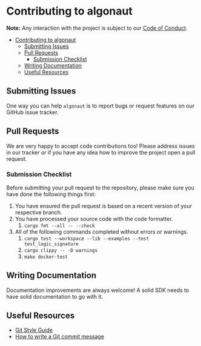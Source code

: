 # Contributing to algonaut

**Note:** Any interaction with the project is subject to our [Code of Conduct](https://github.com/manuelmauro/algonaut/blob/main/CODE_OF_CONDUCT.md).

- [Contributing to algonaut](#contributing-to-algonaut)
  - [Submitting Issues](#submitting-issues)
  - [Pull Requests](#pull-requests)
    - [Submission Checklist](#submission-checklist)
  - [Writing Documentation](#writing-documentation)
  - [Useful Resources](#useful-resources)

## Submitting Issues

One way you can help `algonaut` is to report bugs or request features on our GitHub issue tracker.

## Pull Requests

We are very happy to accept code contributions too! Please address issues in our tracker or if you have any idea how to improve the project open a pull request.

### Submission Checklist

Before submitting your pull request to the repository, please make sure you have done the following things first:

1. You have ensured the pull request is based on a recent version of your respective branch.
2. You have processed your source code with the code formatter.
   1. `cargo fmt --all -- --check`
3. All of the following commands completed without errors or warnings.
   1. `cargo test --workspace --lib --examples --test test_logic_signature`
   2. `cargo clippy -- -D warnings`
   3. `make docker-test`

## Writing Documentation

Documentation improvements are always welcome! A solid SDK needs to have solid documentation to go with it.

## Useful Resources

- [Git Style Guide](https://github.com/agis/git-style-guide)
- [How to write a Git commit message](https://chris.beams.io/posts/git-commit/)
